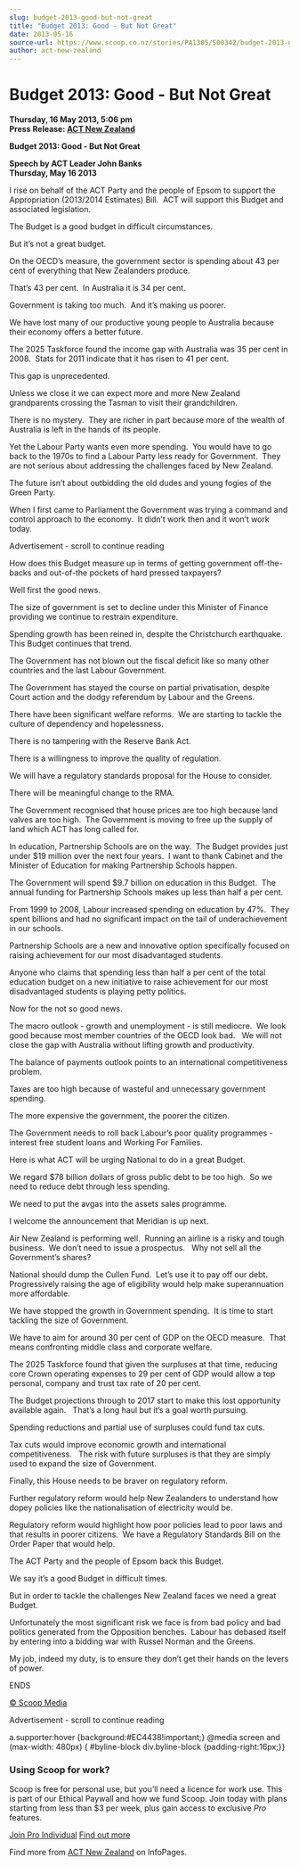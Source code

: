 ```yaml
---
slug: budget-2013-good-but-not-great
title: "Budget 2013: Good - But Not Great"
date: 2013-05-16
source-url: https://www.scoop.co.nz/stories/PA1305/S00342/budget-2013-good-but-not-great.htm
author: act-new-zealand
---
```

Budget 2013: Good - But Not Great
=================================

**Thursday, 16 May 2013, 5:06 pm**  
**Press Release: [ACT New Zealand](https://info.scoop.co.nz/ACT_New_Zealand)**

**Budget 2013: Good - But Not Great**

**Speech by ACT Leader John Banks  
Thursday, May 16 2013**

I rise on behalf of the ACT Party and the people of Epsom to support the Appropriation (2013/2014 Estimates) Bill.  ACT will support this Budget and associated legislation.

The Budget is a good budget in difficult circumstances.

But it’s not a great budget.

On the OECD’s measure, the government sector is spending about 43 per cent of everything that New Zealanders produce.

That’s 43 per cent.  In Australia it is 34 per cent.

Government is taking too much.  And it’s making us poorer.

We have lost many of our productive young people to Australia because their economy offers a better future.

The 2025 Taskforce found the income gap with Australia was 35 per cent in 2008.  Stats for 2011 indicate that it has risen to 41 per cent.

This gap is unprecedented.

Unless we close it we can expect more and more New Zealand grandparents crossing the Tasman to visit their grandchildren.

There is no mystery.  They are richer in part because more of the wealth of Australia is left in the hands of its people.

Yet the Labour Party wants even more spending.  You would have to go back to the 1970s to find a Labour Party less ready for Government.  They are not serious about addressing the challenges faced by New Zealand.

The future isn’t about outbidding the old dudes and young fogies of the Green Party.

When I first came to Parliament the Government was trying a command and control approach to the economy.  It didn’t work then and it won’t work today.

Advertisement - scroll to continue reading





How does this Budget measure up in terms of getting government off-the-backs and out-of-the pockets of hard pressed taxpayers?

Well first the good news.

The size of government is set to decline under this Minister of Finance providing we continue to restrain expenditure.

Spending growth has been reined in, despite the Christchurch earthquake.   This Budget continues that trend.

The Government has not blown out the fiscal deficit like so many other countries and the last Labour Government.

The Government has stayed the course on partial privatisation, despite Court action and the dodgy referendum by Labour and the Greens.

There have been significant welfare reforms.  We are starting to tackle the culture of dependency and hopelessness.

There is no tampering with the Reserve Bank Act.

There is a willingness to improve the quality of regulation. 

We will have a regulatory standards proposal for the House to consider. 

There will be meaningful change to the RMA.

The Government recognised that house prices are too high because land valves are too high.  The Government is moving to free up the supply of land which ACT has long called for.

In education, Partnership Schools are on the way.  The Budget provides just under $19 million over the next four years.  I want to thank Cabinet and the Minister of Education for making Partnership Schools happen.

The Government will spend $9.7 billion on education in this Budget.  The annual funding for Partnership Schools makes up less than half a per cent. 

From 1999 to 2008, Labour increased spending on education by 47%.  They spent billions and had no significant impact on the tail of underachievement in our schools.  

Partnership Schools are a new and innovative option specifically focused on raising achievement for our most disadvantaged students.  

Anyone who claims that spending less than half a per cent of the total education budget on a new initiative to raise achievement for our most disadvantaged students is playing petty politics.

Now for the not so good news.

The macro outlook - growth and unemployment - is still mediocre.  We look good because most member countries of the OECD look bad.   We will not close the gap with Australia without lifting growth and productivity.

The balance of payments outlook points to an international competitiveness problem.

Taxes are too high because of wasteful and unnecessary government spending.

The more expensive the government, the poorer the citizen. 

The Government needs to roll back Labour’s poor quality programmes - interest free student loans and Working For Families. 

Here is what ACT will be urging National to do in a great Budget.

We regard $78 billion dollars of gross public debt to be too high.  So we need to reduce debt through less spending.

We need to put the avgas into the assets sales programme.

I welcome the announcement that Meridian is up next.

Air New Zealand is performing well.  Running an airline is a risky and tough business.  We don’t need to issue a prospectus.   Why not sell all the Government’s shares?

National should dump the Cullen Fund.  Let’s use it to pay off our debt.  Progressively raising the age of eligibility would help make superannuation more affordable.

We have stopped the growth in Government spending.  It is time to start tackling the size of Government. 

We have to aim for around 30 per cent of GDP on the OECD measure.  That means confronting middle class and corporate welfare.

The 2025 Taskforce found that given the surpluses at that time, reducing core Crown operating expenses to 29 per cent of GDP would allow a top personal, company and trust tax rate of 20 per cent. 

The Budget projections through to 2017 start to make this lost opportunity available again.   That’s a long haul but it’s a goal worth pursuing.

Spending reductions and partial use of surpluses could fund tax cuts.

Tax cuts would improve economic growth and international competitiveness.   The risk with future surpluses is that they are simply used to expand the size of Government. 

Finally, this House needs to be braver on regulatory reform. 

Further regulatory reform would help New Zealanders to understand how dopey policies like the nationalisation of electricity would be. 

Regulatory reform would highlight how poor policies lead to poor laws and that results in poorer citizens.  We have a Regulatory Standards Bill on the Order Paper that would help.

The ACT Party and the people of Epsom back this Budget. 

We say it’s a good Budget in difficult times. 

But in order to tackle the challenges New Zealand faces we need a great Budget.

Unfortunately the most significant risk we face is from bad policy and bad politics generated from the Opposition benches.  Labour has debased itself by entering into a bidding war with Russel Norman and the Greens.

My job, indeed my duty, is to ensure they don’t get their hands on the levers of power.

ENDS

[© Scoop Media](http://www.scoop.co.nz/about/terms.html)  

Advertisement - scroll to continue reading



a.supporter:hover {background:#EC4438!important;} @media screen and (max-width: 480px) { #byline-block div.byline-block {padding-right:16px;}}

### Using Scoop for work?

Scoop is free for personal use, but you’ll need a licence for work use. This is part of our Ethical Paywall and how we fund Scoop. Join today with plans starting from less than $3 per week, plus gain access to exclusive _Pro_ features.  
  
[Join Pro Individual](https://pro.scoop.co.nz/Individual/?from=ProIn24) [Find out more](https://pro.scoop.co.nz/using-scoop-for-work/?from=ProIn24)

Find more from [ACT New Zealand](https://info.scoop.co.nz/ACT_New_Zealand) on InfoPages.